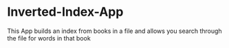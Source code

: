 # Inverted-Index-App
 This App builds an index from books in a file and allows you search through the file for words in that book
